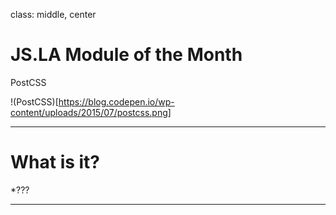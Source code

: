 
class: middle, center

# JS.LA Module of the Month
PostCSS

!(PostCSS)[https://blog.codepen.io/wp-content/uploads/2015/07/postcss.png]

---

# What is it?

*???

---
